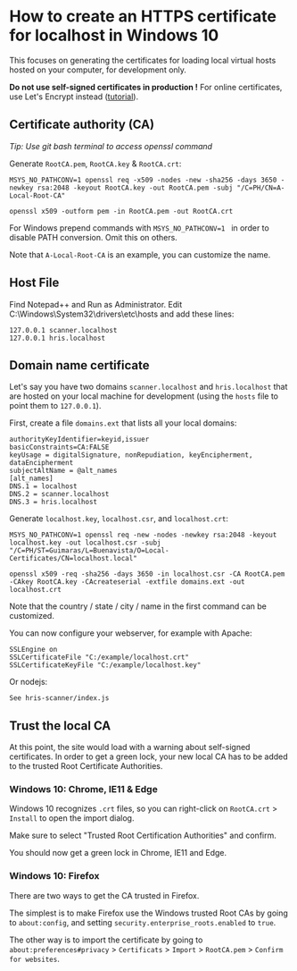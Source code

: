 # How to create an HTTPS certificate for localhost in Windows 10

This focuses on generating the certificates for loading local virtual hosts hosted on your computer, for development only.


**Do not use self-signed certificates in production !**
For online certificates, use Let's Encrypt instead ([tutorial](https://gist.github.com/cecilemuller/a26737699a7e70a7093d4dc115915de8)).



## Certificate authority (CA)

*Tip: Use git bash terminal to access openssl command*

Generate `RootCA.pem`, `RootCA.key` & `RootCA.crt`:

	MSYS_NO_PATHCONV=1 openssl req -x509 -nodes -new -sha256 -days 3650 -newkey rsa:2048 -keyout RootCA.key -out RootCA.pem -subj "/C=PH/CN=A-Local-Root-CA"
	
	openssl x509 -outform pem -in RootCA.pem -out RootCA.crt

For Windows prepend commands with `MSYS_NO_PATHCONV=1 ` in order to disable PATH conversion. Omit this on others.

Note that `A-Local-Root-CA` is an example, you can customize the name.

## Host File
Find Notepad++ and Run as Administrator.
Edit C:\Windows\System32\drivers\etc\hosts and add these lines:

	127.0.0.1 scanner.localhost
	127.0.0.1 hris.localhost

## Domain name certificate

Let's say you have two domains `scanner.localhost` and `hris.localhost` that are hosted on your local machine
for development (using the `hosts` file to point them to `127.0.0.1`).

First, create a file `domains.ext` that lists all your local domains:

	authorityKeyIdentifier=keyid,issuer
	basicConstraints=CA:FALSE
	keyUsage = digitalSignature, nonRepudiation, keyEncipherment, dataEncipherment
	subjectAltName = @alt_names
	[alt_names]
	DNS.1 = localhost
	DNS.2 = scanner.localhost
	DNS.3 = hris.localhost

Generate `localhost.key`, `localhost.csr`, and `localhost.crt`:

	MSYS_NO_PATHCONV=1 openssl req -new -nodes -newkey rsa:2048 -keyout localhost.key -out localhost.csr -subj "/C=PH/ST=Guimaras/L=Buenavista/O=Local-Certificates/CN=localhost.local"
	
	openssl x509 -req -sha256 -days 3650 -in localhost.csr -CA RootCA.pem -CAkey RootCA.key -CAcreateserial -extfile domains.ext -out localhost.crt

Note that the country / state / city / name in the first command  can be customized.

You can now configure your webserver, for example with Apache:

	SSLEngine on
	SSLCertificateFile "C:/example/localhost.crt"
	SSLCertificateKeyFile "C:/example/localhost.key"

Or nodejs:

	See hris-scanner/index.js


## Trust the local CA

At this point, the site would load with a warning about self-signed certificates.
In order to get a green lock, your new local CA has to be added to the trusted Root Certificate Authorities.


### Windows 10: Chrome, IE11 & Edge

Windows 10 recognizes `.crt` files, so you can right-click on `RootCA.crt` > `Install` to open the import dialog.

Make sure to select "Trusted Root Certification Authorities" and confirm.

You should now get a green lock in Chrome, IE11 and Edge.


### Windows 10: Firefox

There are two ways to get the CA trusted in Firefox.

The simplest is to make Firefox use the Windows trusted Root CAs by going to `about:config`,
and setting `security.enterprise_roots.enabled` to `true`.

The other way is to import the certificate by going
to `about:preferences#privacy` > `Certificats` > `Import` > `RootCA.pem` > `Confirm for websites`.
